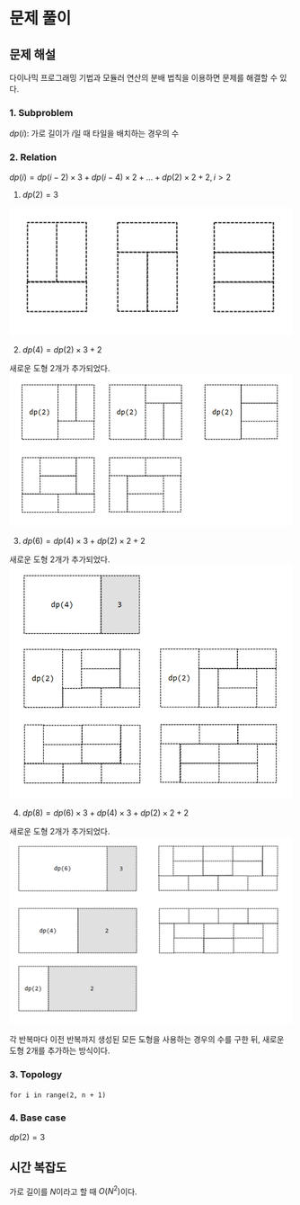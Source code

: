 <!-- 다시 한 번 풀 것-->
# 문제 풀이

## 문제 해설

다이나믹 프로그래밍 기법과 모듈러 연산의 분배 법칙을 이용하면 문제를 해결할 수 있다.

### 1. Subproblem

$dp(i)$: 가로 길이가 $i$일 때 타일을 배치하는 경우의 수 

### 2. Relation

$dp(i) = dp(i-2) \times 3 + dp(i-4) \times 2 + ... + dp(2) \times 2 + 2, i \gt 2$

1. $dp(2) = 3$

![](./images/1.png)

2. $dp(4) = dp(2) \times 3 + 2$

새로운 도형 2개가 추가되었다.
![](./images/2.png)

3. $dp(6) = dp(4) \times 3 + dp(2) \times 2 + 2$

새로운 도형 2개가 추가되었다.
![](./images/3.png)

4. $dp(8) = dp(6) \times 3 + dp(4) \times 3 + dp(2) \times 2 + 2$

새로운 도형 2개가 추가되었다.
![](./images/4.png)

각 반복마다 이전 반복까지 생성된 모든 도형을 사용하는 경우의 수를 구한 뒤, 새로운 도형 2개를 추가하는 방식이다.

### 3. Topology

`for i in range(2, n + 1)`

### 4. Base case

$dp(2) = 3$

## 시간 복잡도

가로 길이를 $N$이라고 할 때 $O(N^2)$이다.